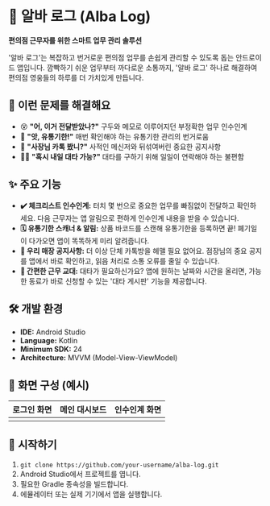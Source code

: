 # 🏪 알바 로그 (Alba Log)

**편의점 근무자를 위한 스마트 업무 관리 솔루션**

'알바 로그'는 복잡하고 번거로운 편의점 업무를 손쉽게 관리할 수 있도록 돕는 안드로이드 앱입니다. 깜빡하기 쉬운 업무부터 까다로운 소통까지, '알바 로그' 하나로 해결하여 편의점 영웅들의 하루를 더 가치있게 만듭니다.



## 🤔 이런 문제를 해결해요

* 😵 **"어, 이거 전달받았나?"** 구두와 메모로 이루어지던 부정확한 업무 인수인계
* 🤯 **"앗, 유통기한!"** 매번 확인해야 하는 유통기한 관리의 번거로움
* 💬 **"사장님 카톡 봤니?"** 사적인 메신저와 뒤섞여버린 중요한 공지사항
* 🏃‍♂️ **"혹시 내일 대타 가능?"** 대타를 구하기 위해 일일이 연락해야 하는 불편함

## ✨ 주요 기능

* **✔️ 체크리스트 인수인계:** 터치 몇 번으로 중요한 업무를 빠짐없이 전달하고 확인하세요. 다음 근무자는 앱 알림으로 편하게 인수인계 내용을 받을 수 있습니다.
* **🗓️ 유통기한 스캐너 & 알림:** 상품 바코드를 스캔해 유통기한을 등록하면 끝! 폐기일이 다가오면 앱이 똑똑하게 미리 알려줍니다.
* **📢 우리 매장 공지사항:** 더 이상 단체 카톡방을 헤맬 필요 없어요. 점장님의 중요 공지를 앱에서 바로 확인하고, 읽음 처리로 소통 오류를 줄일 수 있습니다.
* **🤝 간편한 근무 교대:** 대타가 필요하신가요? 앱에 원하는 날짜와 시간을 올리면, 가능한 동료가 바로 신청할 수 있는 '대타 게시판' 기능을 제공합니다.

## 🛠️ 개발 환경

* **IDE:** Android Studio
* **Language:** Kotlin
* **Minimum SDK:** 24
* **Architecture:** MVVM (Model-View-ViewModel)

## 📲 화면 구성 (예시)

| 로그인 화면 | 메인 대시보드 | 인수인계 화면 |
| :----------: | :----------: | :----------: |
|  |  |  |

## 🚀 시작하기

1.  `git clone https://github.com/your-username/alba-log.git`
2.  Android Studio에서 프로젝트를 엽니다.
3.  필요한 Gradle 종속성을 빌드합니다.
4.  에뮬레이터 또는 실제 기기에서 앱을 실행합니다.